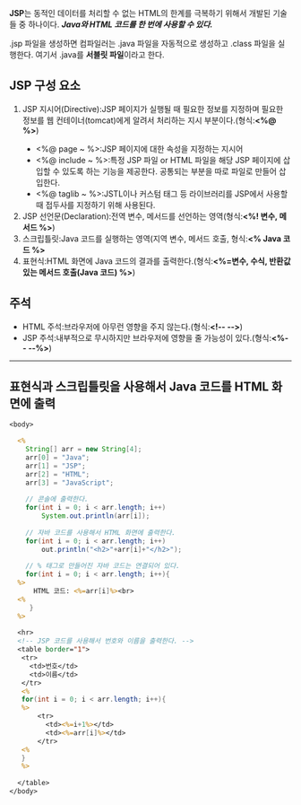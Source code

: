<b>JSP</b>는 동적인 데이터를 처리할 수 없는 HTML의 한계를 극복하기 위해서 개발된 기술들 중 하나이다. <b><i>Java와 HTML 코드를 한 번에 사용할 수 있다.</i></b>

.jsp 파일을 생성하면 컴파일러는 .java 파일을 자동적으로 생성하고 .class 파일을 실행한다. 여기서 .java를 <b>서블릿 파일</b>이라고 한다.<br>

<h2>JSP 구성 요소</h2>
<ol>
<li>JSP 지시어(Directive):JSP 페이지가 실행될 때 필요한 정보를 지정하며 필요한 정보를 웹 컨테이너(tomcat)에게 알려서 처리하는 지시 부분이다.(형식:<b><%@ %></b>)</li>
  <ul>
    <li type="disc"><%@ page ~ %>:JSP 페이지에 대한 속성을 지정하는 지시어</li>
    <li type="disc"><%@ include ~ %>:특정 JSP 파일 or HTML 파일을 해당 JSP 페이지에 삽입할 수 있도록 하는 기능을 제공한다. 공통되는 부분을 따로 파일로 만들어 삽입한다.</li>
    <li type="disc"> <%@ taglib ~ %>:JSTL이나 커스텀 태그 등 라이브러리를 JSP에서 사용할 때 접두사를 지정하기 위해 사용된다.</li>
  </ul>
  <li>JSP 선언문(Declaration):전역 변수, 메서드를 선언하는 영역(형식:<b><%! 변수, 메서드 %></b>)</li>
  <li>스크립틀릿:Java 코드를 실행하는 영역(지역 변수, 메서드 호출, 형식:<b><% Java 코드 %></b></li> 
  <li>표현식:HTML 화면에 Java 코드의 결과를 출력한다.(형식:<b><%=변수, 수식, 반환값 있는 메서드 호출(Java 코드) %></b>)</li>
</ol>

<h2>주석</h2>
<ul>
  <li>HTML 주석:브라우저에 아무런 영향을 주지 않는다.(형식:<b>&lt;!--  --&gt;</b>)</li>
  <li>JSP 주석:내부적으로 무시하지만 브라우저에 영향을 줄 가능성이 있다.(형식:<b>&lt;%--  --%&gt;</b>)</li>
</ul>

<hr>

<h2>표현식과 스크립틀릿을 사용해서 Java 코드를 HTML 화면에 출력</h2>

```jsp
<body>

  <%
    String[] arr = new String[4];
    arr[0] = "Java";
    arr[1] = "JSP";
    arr[2] = "HTML";
    arr[3] = "JavaScript";
    
    // 콘솔에 출력한다.
    for(int i = 0; i < arr.length; i++)
        System.out.println(arr[i]);
    
    // 자바 코드를 사용해서 HTML 화면에 출력한다.
    for(int i = 0; i < arr.length; i++)
        out.println("<h2>"+arr[i]+"</h2>");
    
    // % 태그로 만들어진 자바 코드는 연결되어 있다.
    for(int i = 0; i < arr.length; i++){
  %>
      HTML 코드: <%=arr[i]%><br>        
  <% 
     }
  %>
  
  <hr>
  <!-- JSP 코드를 사용해서 번호와 이름을 출력한다. -->
  <table border="1">
   <tr>
     <td>번호</td>
     <td>이름</td>
   </tr>
   <%
   for(int i = 0; i < arr.length; i++){
   %>
       <tr>
         <td><%=i+1%></td>
         <td><%=arr[i]%></td>
       </tr>
   <% 
   }
   %>
 
  </table>
</body>
```
